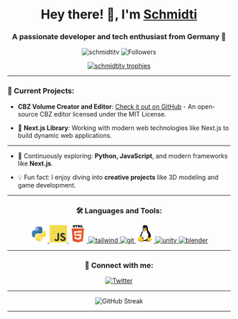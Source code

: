 <h1 align="center">Hey there! 👋, I'm <a href="https://github.com/schmidtitv" target="_blank">Schmidti</a></h1>
<h3 align="center">A passionate developer and tech enthusiast from Germany 🚀</h3>

<p align="center">
  <img src="https://komarev.com/ghpvc/?username=schmidtitv&label=Profile%20views&color=brightgreen&style=flat-square" alt="schmidtitv" /> 
  <img src="https://img.shields.io/github/followers/schmidtitv?label=Followers" alt="Followers" />
</p>

<p align="center"> 
  <a href="https://github.com/ryo-ma/github-profile-trophy"><img src="https://github-profile-trophy.vercel.app/?username=schmidtitv&theme=darkhub&no-frame=true&margin-w=15&margin-h=15" alt="schmidtitv trophies" /></a> 
</p>

---

### 🔭 Current Projects:
- **CBZ Volume Creator and Editor**: [Check it out on GitHub](https://github.com/SchmidtiTv/cbz_editor) - An open-source CBZ editor licensed under the MIT License.
  
- 🔧 **Next.js Library**: Working with modern web technologies like Next.js to build dynamic web applications.

---

- 🌱 Continuously exploring: **Python, JavaScript**, and modern frameworks like **Next.js**.

- 💡 Fun fact: I enjoy diving into **creative projects** like 3D modeling and game development.

---

<h3 align="center">🛠️ Languages and Tools:</h3>
<p align="center">
  <a href="https://www.python.org" target="_blank" rel="noreferrer"> 
    <img src="https://raw.githubusercontent.com/devicons/devicon/master/icons/python/python-original.svg" alt="python" width="40" height="40"/> 
  </a> 
  <a href="https://developer.mozilla.org/en-US/docs/Web/JavaScript" target="_blank" rel="noreferrer"> 
    <img src="https://raw.githubusercontent.com/devicons/devicon/master/icons/javascript/javascript-original.svg" alt="javascript" width="40" height="40"/> 
  </a> 
  <a href="https://www.w3.org/html/" target="_blank" rel="noreferrer"> 
    <img src="https://raw.githubusercontent.com/devicons/devicon/master/icons/html5/html5-original-wordmark.svg" alt="html5" width="40" height="40"/> 
  </a> 
  <a href="https://tailwindcss.com/" target="_blank" rel="noreferrer"> 
    <img src="https://www.vectorlogo.zone/logos/tailwindcss/tailwindcss-icon.svg" alt="tailwind" width="40" height="40"/> 
  </a>
  <a href="https://git-scm.com/" target="_blank" rel="noreferrer"> 
    <img src="https://www.vectorlogo.zone/logos/git-scm/git-scm-icon.svg" alt="git" width="40" height="40"/> 
  </a>
  <a href="https://www.linux.org/" target="_blank" rel="noreferrer"> 
    <img src="https://raw.githubusercontent.com/devicons/devicon/master/icons/linux/linux-original.svg" alt="linux" width="40" height="40"/> 
  </a> 
  <a href="https://unity.com/" target="_blank" rel="noreferrer"> 
    <img src="https://www.vectorlogo.zone/logos/unity3d/unity3d-icon.svg" alt="unity" width="40" height="40"/> 
  </a>
  <a href="https://www.blender.org/" target="_blank" rel="noreferrer"> 
    <img src="https://download.blender.org/branding/community/blender_community_badge_white.svg" alt="blender" width="40" height="40"/> 
  </a>
</p>

---

<h3 align="center">🤝 Connect with me:</h3>
<p align="center">
  <a href="https://x.com/schmidtidev" target="_blank">
    <img src="https://img.shields.io/badge/Twitter-1DA1F2?style=for-the-badge&logo=twitter&logoColor=white" alt="Twitter" />
  </a>
</p>

---

<p align="center">
  <img src="https://github-readme-streak-stats.herokuapp.com/?user=schmidtitv&theme=black-ice&hide_border=true&stroke=0000&background=060A0CD0" alt="GitHub Streak" />
</p>

---
